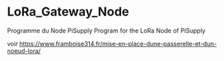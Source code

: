 # LoRa_Gateway_Node
 Programme du Node PiSupply
 Program for the LoRa Node of PiSupply

 voir https://www.framboise314.fr/mise-en-place-dune-passerelle-et-dun-noeud-lora/
